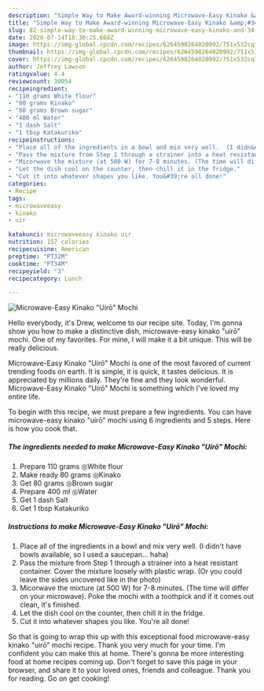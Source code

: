 ```yaml
---
description: "Simple Way to Make Award-winning Microwave-Easy Kinako &amp;#34;Uirō&amp;#34; Mochi"
title: "Simple Way to Make Award-winning Microwave-Easy Kinako &amp;#34;Uirō&amp;#34; Mochi"
slug: 82-simple-way-to-make-award-winning-microwave-easy-kinako-and-34-uiro-and-34-mochi
date: 2020-07-14T18:30:25.668Z
image: https://img-global.cpcdn.com/recipes/6264598264020992/751x532cq70/microwave-easy-kinako-uiro-mochi-recipe-main-photo.jpg
thumbnail: https://img-global.cpcdn.com/recipes/6264598264020992/751x532cq70/microwave-easy-kinako-uiro-mochi-recipe-main-photo.jpg
cover: https://img-global.cpcdn.com/recipes/6264598264020992/751x532cq70/microwave-easy-kinako-uiro-mochi-recipe-main-photo.jpg
author: Jeffrey Lawson
ratingvalue: 4.4
reviewcount: 30054
recipeingredient:
- "110 grams White flour"
- "80 grams Kinako"
- "80 grams Brown sugar"
- "400 ml Water"
- "1 dash Salt"
- "1 tbsp Katakuriko"
recipeinstructions:
- "Place all of the ingredients in a bowl and mix very well.  (I didn&#39;t have bowls available, so I used a saucepan... haha)"
- "Pass the mixture from Step 1 through a strainer into a heat resistant container.   Cover the mixture loosely with plastic wrap. (Or you could leave the sides uncovered like in the photo)"
- "Micorwave the mixture (at 500 W) for 7-8 minutes. (The time will differ on your microwave). Poke the mochi with a toothpick and if it comes out clean, it&#39;s finished."
- "Let the dish cool on the counter, then chill it in the fridge."
- "Cut it into whatever shapes you like. You&#39;re all done!"
categories:
- Recipe
tags:
- microwaveeasy
- kinako
- uir

katakunci: microwaveeasy kinako uir 
nutrition: 157 calories
recipecuisine: American
preptime: "PT32M"
cooktime: "PT34M"
recipeyield: "3"
recipecategory: Lunch

---
```



![Microwave-Easy Kinako &#34;Uirō&#34; Mochi](https://img-global.cpcdn.com/recipes/6264598264020992/751x532cq70/microwave-easy-kinako-uiro-mochi-recipe-main-photo.jpg)

Hello everybody, it's Drew, welcome to our recipe site. Today, I'm gonna show you how to make a distinctive dish, microwave-easy kinako &#34;uirō&#34; mochi. One of my favorites. For mine, I will make it a bit unique. This will be really delicious.

Microwave-Easy Kinako &#34;Uirō&#34; Mochi is one of the most favored of current trending foods on earth. It is simple, it is quick, it tastes delicious. It is appreciated by millions daily. They're fine and they look wonderful. Microwave-Easy Kinako &#34;Uirō&#34; Mochi is something which I've loved my entire life.




To begin with this recipe, we must prepare a few ingredients. You can have microwave-easy kinako &#34;uirō&#34; mochi using 6 ingredients and 5 steps. Here is how you cook that.

<!--inarticleads1-->

##### The ingredients needed to make Microwave-Easy Kinako &#34;Uirō&#34; Mochi:

1. Prepare 110 grams ◎White flour
1. Make ready 80 grams ◎Kinako
1. Get 80 grams ◎Brown sugar
1. Prepare 400 ml ◎Water
1. Get 1 dash Salt
1. Get 1 tbsp Katakuriko




<!--inarticleads2-->

##### Instructions to make Microwave-Easy Kinako &#34;Uirō&#34; Mochi:

1. Place all of the ingredients in a bowl and mix very well.  (I didn&#39;t have bowls available, so I used a saucepan... haha)
1. Pass the mixture from Step 1 through a strainer into a heat resistant container.   Cover the mixture loosely with plastic wrap. (Or you could leave the sides uncovered like in the photo)
1. Micorwave the mixture (at 500 W) for 7-8 minutes. (The time will differ on your microwave). Poke the mochi with a toothpick and if it comes out clean, it&#39;s finished.
1. Let the dish cool on the counter, then chill it in the fridge.
1. Cut it into whatever shapes you like. You&#39;re all done!




So that is going to wrap this up with this exceptional food microwave-easy kinako &#34;uirō&#34; mochi recipe. Thank you very much for your time. I'm confident you can make this at home. There's gonna be more interesting food at home recipes coming up. Don't forget to save this page in your browser, and share it to your loved ones, friends and colleague. Thank you for reading. Go on get cooking!
